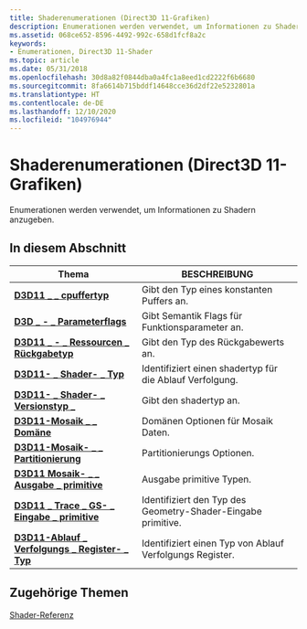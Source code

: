 ```yaml
---
title: Shaderenumerationen (Direct3D 11-Grafiken)
description: Enumerationen werden verwendet, um Informationen zu Shadern anzugeben.
ms.assetid: 068ce652-8596-4492-992c-658d1fcf8a2c
keywords:
- Enumerationen, Direct3D 11-Shader
ms.topic: article
ms.date: 05/31/2018
ms.openlocfilehash: 30d8a82f0844dba0a4fc1a8eed1cd2222f6b6680
ms.sourcegitcommit: 8fa6614b715bddf14648cce36d2df22e5232801a
ms.translationtype: HT
ms.contentlocale: de-DE
ms.lasthandoff: 12/10/2020
ms.locfileid: "104976944"
---
```

# <a name="shader-enumerations-direct3d-11-graphics"></a>Shaderenumerationen (Direct3D 11-Grafiken)

Enumerationen werden verwendet, um Informationen zu Shadern anzugeben.


## <a name="in-this-section"></a>In diesem Abschnitt



| Thema                                                                                          | BESCHREIBUNG                                                        |
|------------------------------------------------------------------------------------------------|--------------------------------------------------------------------|
| [**D3D11 \_ \_ cpuffertyp**](/previous-versions/windows/desktop/legacy/ff476097(v=vs.85))<br/>                                  | Gibt den Typ eines konstanten Puffers an.<br/>                     |
| [**D3D \_ - \_ Parameterflags**](/windows/desktop/api/d3dcommon/ne-d3dcommon-d3d_parameter_flags)<br/>                                | Gibt Semantik Flags für Funktionsparameter an.<br/>       |
| [**D3D11 \_ - \_ Ressourcen \_ Rückgabetyp**](/windows/win32/api/d3dcommon/ne-d3dcommon-d3d_resource_return_type)<br/>                 | Gibt den Typ des Rückgabewerts an.<br/>                            |
| [**D3D11- \_ Shader- \_ Typ**](/windows/desktop/api/D3D11ShaderTracing/ne-d3d11shadertracing-d3d11_shader_type)<br/>                                    | Identifiziert einen shadertyp für die Ablauf Verfolgung.<br/>                   |
| [**D3D11- \_ Shader- \_ Versionstyp \_**](/windows/desktop/api/d3d11shader/ne-d3d11shader-d3d11_shader_version_type)<br/>                   | Gibt den shadertyp an.<br/>                                  |
| [**D3D11-Mosaik \_ \_ Domäne**](/windows/win32/api/d3dcommon/ne-d3dcommon-d3d_tessellator_domain)<br/>                      | Domänen Optionen für Mosaik Daten.<br/>                    |
| [**D3D11-Mosaik- \_ \_ Partitionierung**](/windows/win32/api/d3dcommon/ne-d3dcommon-d3d_tessellator_partitioning)<br/>          | Partitionierungs Optionen.<br/>                                   |
| [**D3D11 Mosaik- \_ \_ Ausgabe \_ primitive**](/windows/win32/api/d3dcommon/ne-d3dcommon-d3d_tessellator_output_primitive)<br/> | Ausgabe primitive Typen.<br/>                                 |
| [**D3D11 \_ Trace \_ GS- \_ Eingabe \_ primitive**](/windows/desktop/api/D3D11ShaderTracing/ne-d3d11shadertracing-d3d11_trace_gs_input_primitive)<br/>        | Identifiziert den Typ des Geometry-Shader-Eingabe primitive.<br/> |
| [**D3D11-Ablauf \_ Verfolgungs \_ Register- \_ Typ**](/windows/desktop/api/D3D11ShaderTracing/ne-d3d11shadertracing-d3d11_trace_register_type)<br/>                   | Identifiziert einen Typ von Ablauf Verfolgungs Register.<br/>                    |



 

## <a name="related-topics"></a>Zugehörige Themen

<dl> <dt>

[Shader-Referenz](d3d11-graphics-reference-d3d11-shader.md)
</dt> </dl>

 

